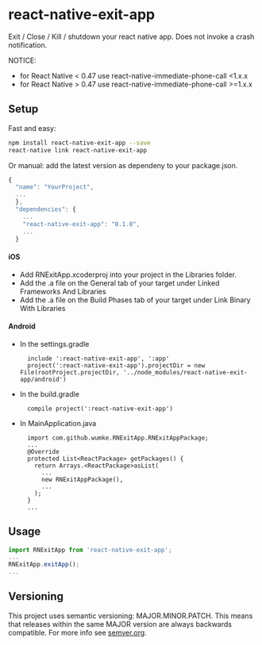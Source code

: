 # react-native-exit-app
Exit / Close / Kill / shutdown your react native app. Does not invoke a crash notification.

NOTICE:
- for React Native < 0.47 use react-native-immediate-phone-call <1.x.x
- for React Native > 0.47 use react-native-immediate-phone-call >=1.x.x

## Setup

Fast and easy:
```bash
npm install react-native-exit-app --save
react-native link react-native-exit-app
```

Or manual: add the latest version as dependeny to your package.json.

```javascript
{
  "name": "YourProject",
  ...
  },
  "dependencies": {
    ...
    "react-native-exit-app": "0.1.0",
    ...
  }
```

#### iOS
* Add RNExitApp.xcoderproj into your project in the Libraries folder.
* Add the .a file on the General tab of your target under Linked Frameworks And Libraries
* Add the .a file on the Build Phases tab of your target under Link Binary With Libraries

#### Android
* In the settings.gradle
  ```
    include ':react-native-exit-app', ':app'
    project(':react-native-exit-app').projectDir = new File(rootProject.projectDir, '../node_modules/react-native-exit-app/android')
  ```
* In the build.gradle
  ```
    compile project(':react-native-exit-app')
  ```
* In MainApplication.java
  ```
    import com.github.wumke.RNExitApp.RNExitAppPackage;
    ...
    @Override
    protected List<ReactPackage> getPackages() {
      return Arrays.<ReactPackage>asList(
        ...
        new RNExitAppPackage(),
        ...
      );
    }
    ...
  ```
## Usage

```javascript
import RNExitApp from 'react-native-exit-app';
...
RNExitApp.exitApp();
...
```

## Versioning

This project uses semantic versioning: MAJOR.MINOR.PATCH.
This means that releases within the same MAJOR version are always backwards compatible. For more info see [semver.org](http://semver.org/).

